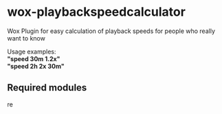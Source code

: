 # wox-playbackspeedcalculator
Wox Plugin for easy calculation of playback speeds for people who really want to know

Usage examples:<br/>
<b>"speed 30m 1.2x"<br/>
"speed 2h 2x 30m"</b>
<h2>Required modules</h2>
re
